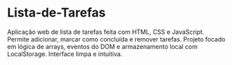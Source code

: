 # Lista-de-Tarefas
 Aplicação web de lista de tarefas feita com HTML, CSS e JavaScript. Permite adicionar, marcar como concluída e remover tarefas. Projeto focado em lógica de arrays, eventos do DOM e armazenamento local com LocalStorage. Interface limpa e intuitiva.
